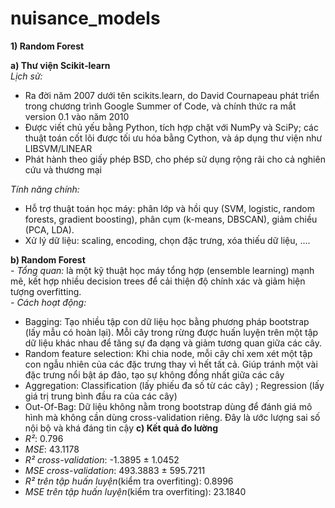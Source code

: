 # nuisance_models              

          
**1) Random Forest**              

 **a) Thư viện Scikit‑learn**         
 *Lịch sử:*             
 + Ra đời năm 2007 dưới tên scikits.learn, do David Cournapeau phát triển trong chương trình Google Summer of Code, và chính thức ra mắt version 0.1 vào năm 2010            
 + Được viết chủ yếu bằng Python, tích hợp chặt với NumPy và SciPy; các thuật toán cốt lõi được tối ưu hóa bằng Cython, và áp dụng thư viện như LIBSVM/LINEAR              
 + Phát hành theo giấy phép BSD, cho phép sử dụng rộng rãi cho cả nghiên cứu và thương mại                                    

*Tính năng chính:*
+ Hỗ trợ thuật toán học máy: phân lớp và hồi quy (SVM, logistic, random forests, gradient boosting), phân cụm (k-means, DBSCAN), giảm chiều (PCA, LDA).                            
+ Xử lý dữ liệu: scaling, encoding, chọn đặc trưng, xóa thiếu dữ liệu, ....                                              
                                                  
**b) Random Forest**                     
  *- Tổng quan:* là một kỹ thuật học máy tổng hợp (ensemble learning) mạnh mẽ, kết hợp nhiều decision trees để cải thiện độ chính xác và giảm hiện tượng overfitting.                                      
  *- Cách hoạt động:*                                             
  + Bagging: Tạo nhiều tập con dữ liệu học bằng phương pháp bootstrap (lấy mẫu có hoàn lại). Mỗi cây trong rừng được huấn luyện trên một tập dữ liệu khác nhau để tăng sự đa dạng và giảm tương quan giữa các cây.
  + Random feature selection: Khi chia node, mỗi cây chỉ xem xét một tập con ngẫu nhiên của các đặc trưng thay vì hết tất cả. Giúp tránh một vài đặc trưng nổi bật áp đảo, tạo sự không đồng nhất giữa các cây
  + Aggregation: Classification (lấy phiếu đa số từ các cây) ; Regression (lấy giá trị trung bình đầu ra của các cây)
  + Out-Of-Bag: Dữ liệu không nằm trong bootstrap dùng để đánh giá mô hình mà không cần dùng cross-validation riêng. Đây là ước lượng sai số nội bộ và khá đáng tin cậy
**c) Kết quả đo lường**
+ *R²*: 0.796
+ *MSE*: 43.1178
+ *R² cross-validation*: -1.3895 ± 1.0452                            
+ *MSE cross-validation*: 493.3883 ± 595.7211
+ *R² trên tập huấn luyện*(kiểm tra overfiting): 0.8996
+ *MSE trên tập huấn luyện*(kiểm tra overfiting): 23.1840

